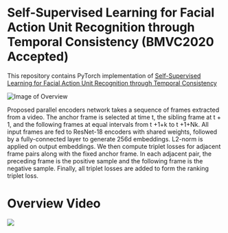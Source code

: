 # Self-Supervised Learning for Facial Action Unit Recognition through Temporal Consistency (BMVC2020 Accepted)

This repository contains PyTorch implementation of [Self-Supervised Learning for Facial Action Unit Recognition through Temporal Consistency](https://www.bmvc2020-conference.com/assets/papers/0861.pdf)

![Image of Overview](https://github.com/intelligent-human-perception-laboratory/temporal-consistency/blob/master/img/overview.png)

Proposed parallel encoders network takes a sequence of frames extracted from a
video. The anchor frame is selected at time t, the sibling frame at t + 1, and the following
frames at equal intervals from t +1+k to t +1+Nk. All input frames are fed to ResNet-18
encoders with shared weights, followed by a fully-connected layer to generate 256d
embeddings. L2-norm is applied on output embeddings. We then compute triplet losses for
adjacent frame pairs along with the fixed anchor frame. In each adjacent pair, the preceding
frame is the positive sample and the following frame is the negative sample. Finally, all
triplet losses are added to form the ranking triplet loss.

# Overview Video
[![](http://img.youtube.com/vi/B4AZU4gsK7o/0.jpg)](http://www.youtube.com/watch?v=B4AZU4gsK7o "")
